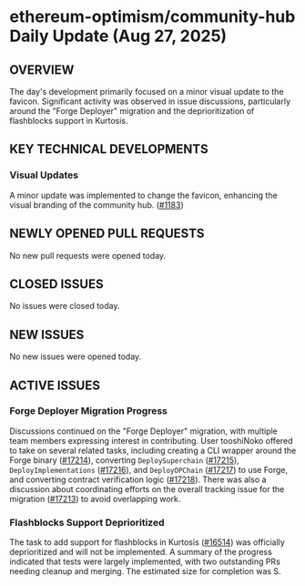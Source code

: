 # ethereum-optimism/community-hub Daily Update (Aug 27, 2025)
## OVERVIEW 
The day's development primarily focused on a minor visual update to the favicon. Significant activity was observed in issue discussions, particularly around the "Forge Deployer" migration and the deprioritization of flashblocks support in Kurtosis.

## KEY TECHNICAL DEVELOPMENTS

### Visual Updates
A minor update was implemented to change the favicon, enhancing the visual branding of the community hub. ([#1183](https://github.com/ethereum-optimism/community-hub/pull/1183))

## NEWLY OPENED PULL REQUESTS
No new pull requests were opened today.

## CLOSED ISSUES
No issues were closed today.

## NEW ISSUES
No new issues were opened today.

## ACTIVE ISSUES

### Forge Deployer Migration Progress
Discussions continued on the "Forge Deployer" migration, with multiple team members expressing interest in contributing. User tooshiNoko offered to take on several related tasks, including creating a CLI wrapper around the Forge binary ([#17214](https://github.com/ethereum-optimism/community-hub/issues/17214)), converting `DeploySuperchain` ([#17215](https://github.com/ethereum-optimism/community-hub/issues/17215)), `DeployImplementations` ([#17216](https://github.com/ethereum-optimism/community-hub/issues/17216)), and `DeployOPChain` ([#17217](https://github.com/ethereum-optimism/community-hub/issues/17217)) to use Forge, and converting contract verification logic ([#17218](https://github.com/ethereum-optimism/community-hub/issues/17218)). There was also a discussion about coordinating efforts on the overall tracking issue for the migration ([#17213](https://github.com/ethereum-optimism/community-hub/issues/17213)) to avoid overlapping work.

### Flashblocks Support Deprioritized
The task to add support for flashblocks in Kurtosis ([#16514](https://github.com/ethereum-optimism/community-hub/issues/16514)) was officially deprioritized and will not be implemented. A summary of the progress indicated that tests were largely implemented, with two outstanding PRs needing cleanup and merging. The estimated size for completion was S.